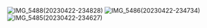![IMG_5488(20230422-234828)](https://user-images.githubusercontent.com/102415870/233794560-e2b29e53-2d76-490a-b7f7-b6a35b876458.PNG)
![IMG_5486(20230422-234734)](https://user-images.githubusercontent.com/102415870/233794562-9251a222-9c2c-434e-b307-5947c8d072e9.PNG)
![IMG_5485(20230422-234627)](https://user-images.githubusercontent.com/102415870/233794565-f29f4865-19f9-4a63-a485-331a59212691.PNG)
